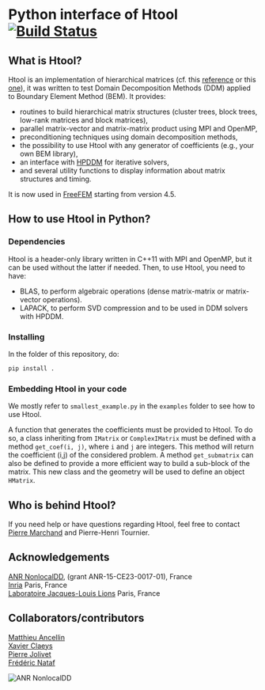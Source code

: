 # Python interface of Htool [![Build Status](https://travis-ci.com/htool-ddm/htool_python.svg?branch=master)](https://travis-ci.com/htool-ddm/htool_python)

## What is Htool?

Htool is an implementation of hierarchical matrices (cf. this [reference](http://www.springer.com/gp/book/9783662473238) or this [one](http://www.springer.com/gp/book/9783540771463)), it was written to test Domain Decomposition Methods (DDM) applied to Boundary Element Method (BEM). It provides:

* routines to build hierarchical matrix structures (cluster trees, block trees, low-rank matrices and block matrices),
* parallel matrix-vector and matrix-matrix product using MPI and OpenMP,
* preconditioning techniques using domain decomposition methods,
* the possibility to use Htool with any generator of coefficients (e.g., your own BEM library),
* an interface with [HPDDM](https://github.com/hpddm/hpddm) for iterative solvers,
* and several utility functions to display information about matrix structures and timing.

It is now used in [FreeFEM](https://freefem.org) starting from version 4.5.

## How to use Htool in Python?

### Dependencies

Htool is a header-only library written in C++11 with MPI and OpenMP, but it can be used without the latter if needed. Then, to use Htool, you need to have:

* BLAS, to perform algebraic operations (dense matrix-matrix or matrix-vector operations).
* LAPACK, to perform SVD compression and to be used in DDM solvers with HPDDM.

### Installing

In the folder of this repository, do:

```bash
pip install .
```

### Embedding Htool in your code

We mostly refer to `smallest_example.py` in the `examples` folder to see how to use Htool.

A function that generates the coefficients must be provided to Htool. To do so, a class inheriting from `IMatrix` or `ComplexIMatrix` must be defined with a method `get_coef(i, j)`, where `i` and `j` are integers. This method will return the coefficient (i,j) of the considered problem. A method `get_submatrix` can also be defined to provide a more efficient way to build a sub-block of the matrix. This new class and the geometry will be used to define an object `HMatrix`.

## Who is behind Htool?

If you need help or have questions regarding Htool, feel free to contact [Pierre Marchand](https://www.ljll.math.upmc.fr/marchandp/) and Pierre-Henri Tournier.

## Acknowledgements

[ANR NonlocalDD](https://www.ljll.math.upmc.fr/~claeys/nonlocaldd/index.html), (grant ANR-15-CE23-0017-01), France  
[Inria](http://www.inria.fr/en/) Paris, France  
[Laboratoire Jacques-Louis Lions](https://www.ljll.math.upmc.fr/en/) Paris, France  

## Collaborators/contributors

[Matthieu Ancellin](https://ancell.in)  
[Xavier Claeys](https://www.ljll.math.upmc.fr/~claeys/)  
[Pierre Jolivet](http://jolivet.perso.enseeiht.fr/)  
[Frédéric Nataf](https://www.ljll.math.upmc.fr/nataf/)

![ANR NonlocalDD](figures/anr_nonlocaldd.png)
